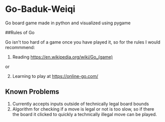 # Go-Baduk-Weiqi
Go board game made in python and visualized using pygame

##Rules of Go

Go isn't too hard of a game once you have played it, so for the rules I would recommmend:
1. Reading https://en.wikipedia.org/wiki/Go_(game)

or

2. Learning to play at https://online-go.com/

## Known Problems

1. Currently accepts inputs outside of technically legal board bounds
2. Algorithm for checking if a move is legal or not is too slow, so if there the board it clicked to quickly a technically illegal move can be played.
